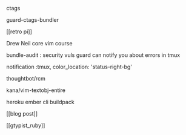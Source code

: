 ctags

guard-ctags-bundler

[[retro pi]]

Drew Neil core vim course

bundle-audit : security vuls
guard can notify you about errors in tmux

notification :tmux,
  color_location: 'status-right-bg'
  
thoughtbot/rcm

kana/vim-textobj-entire


heroku ember cli buildpack

[[blog post]]

[[gtypist_ruby]]
